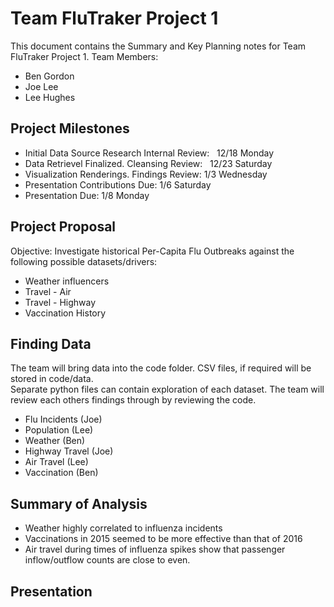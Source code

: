 # Team FluTraker Project 1

This document contains the Summary and Key Planning notes for Team FluTraker Project 1.
Team Members: 
* Ben Gordon
* Joe Lee
* Lee Hughes

## Project Milestones

*  Initial Data Source Research Internal Review:   12/18 Monday
*  Data Retrievel Finalized.  Cleansing Review:   12/23 Saturday
*  Visualization Renderings. Findings Review:  1/3 Wednesday
*  Presentation Contributions Due: 1/6 Saturday
*  Presentation Due:  1/8 Monday

## Project Proposal
Objective: Investigate historical Per-Capita Flu Outbreaks against the following possible datasets/drivers:
* Weather influencers
* Travel - Air
* Travel - Highway
* Vaccination History

## Finding Data
The team will bring data into the code folder.  CSV files, if required will be stored in code/data.  
Separate python files can contain exploration of each dataset.  The team will review each others findings through by reviewing the code.  
* Flu Incidents (Joe)
* Population (Lee) 
* Weather (Ben)
* Highway Travel (Joe)
* Air Travel (Lee) 
* Vaccination (Ben)

## Summary of Analysis

* Weather highly correlated to influenza incidents
* Vaccinations in 2015 seemed to be more effective than that of 2016
* Air travel during times of influenza spikes show that passenger inflow/outflow counts are close to even.


## Presentation

 
